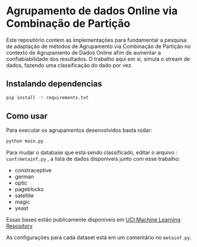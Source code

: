 # Agrupamento de dados Online via Combinação de Partição

Este repositório contem as implementações para fundamentar a pesquisa de adaptação de métodos de Agrupamento via Combinação de Partição no contexto de Agrupamento de Dados Online afim de aumentar a confiabiabilidade dos resultados.
O trabalho aqui em si, simula o stream de dados, fazendo uma classificação do dado por vez.

## Instalando dependencias
```bash
pip install -r requirements.txt
```
## Como usar

Para executar os agrupamentos desenvolvidos basta rodar:
```bash
python main.py
```
Para mudar o database que está sendo classificado, editar o arquivo : `conf/metainf.py` , a lista de dados disponiveis junto com esse trabalho:

* constraceptive
* german
* optic
* pageblocks
* satellite
* magic
* yeast

Essas bases estão publicamente disponíveis em [UCI Machine Learning Repository](https://archive.ics.uci.edu/ml/index.php)

As configurações para cada dataset está em um comentário no `metainf.py`.
